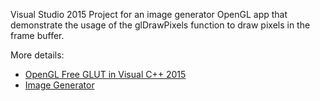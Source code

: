 Visual Studio 2015 Project for an image generator OpenGL app that demonstrate the usage of the glDrawPixels function to draw pixels in the frame buffer. 

More details: 

* [OpenGL Free GLUT in Visual C++ 2015](http://open-gl.com/2015/10/08/opengl-freeglut-in-visual-studio-2015/)
* [Image Generator](http://open-gl.com/2010/05/15/glpix/)
